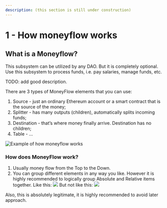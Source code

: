 ```yaml
---
description: (this section is still under construction)
---
```


# 1 - How moneyflow works

## What is a Moneyflow?

This subsystem can be utilized by any DAO. But it is completely optional.   
Use this subsystem to process funds, i.e. pay salaries, manage funds, etc.  
  
TODO: add good description.

There are 3 types of MoneyFlow elements that you can use:

1. Source - just an ordinary Ethereum account or a smart contract that is the source of the money;
2. Splitter - has many outputs \(children\), automatically splits incoming funds;
3. Destination - that’s where money finally arrive. Destination has no children;
4. Table - ...

![Example of how moneyflow works](https://lh4.googleusercontent.com/MnPsHXge9Q5PzDhg6rg0YHrgMsFIsLO5ynmuI2g4WYTholpQaS5riPgzvLbqic8Ymg_Q_tNE3mA0gV_Dwd-Pr0X_hBj7pdSOpsc0zV25toUovNCn6qBgYEopY5D1PPS7kO2wTOVf)

### How does MoneyFlow work?

1. Usually money flow from the Top to the Down.
2. You can group different elements in any way you like. However it is highly recommended to logically group Absolute and Relative items together.  Like this: ![](https://lh4.googleusercontent.com/hD_9pIqErOeNxawaK-K4EOyxh_8y38aMAkJE6CK9K2u9mbzyHLwigt8RVMKBzwCTMjKd2UaLk0Fctqe5N52Vl4CNwZ_Or1wtgcBTgtu2oquLWnYluCNUBck-02OkwTzgAwoGF2Ic) But not like this: ![](https://lh5.googleusercontent.com/BBSgdtZNhidI84YZB1BIdfiFJ8RJrllfHL7mnUJclt_vUrLbX_a8DI6KjK3YuY_VyvM05D149gcBStF0dZecGlAwjTw2xHDeEc3imndumG8oinC9qCeqOHchJrpKX7NS0yaUINQo)

Also, this is absolutely legitimate, it is highly recommended to avoid later approach.

